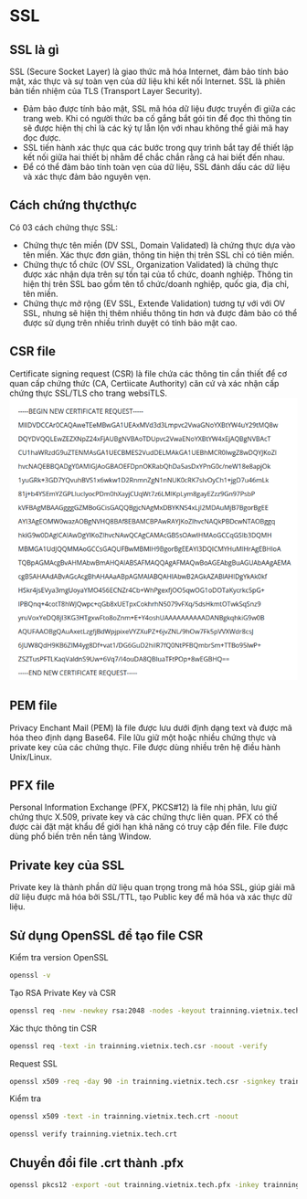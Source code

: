 # SSL

## SSL là gì

SSL (Secure Socket Layer) là giao thức mã hóa Internet, đảm bảo tính bảo mật, xác thực và sự toàn vẹn của dữ liệu khi kết nối Internet. SSL là phiên bản tiền nhiệm của TLS (Transport Layer Security).  

* Đảm bảo được tính bảo mật, SSL mã hóa dữ liệu được truyền đi giữa các trang web. Khi có người thức ba cố gắng bắt gói tin để đọc thì thông tin sẽ được hiện thị chỉ là các ký tự lẫn lộn với nhau không thể giải mã hay đọc được.
* SSL tiến hành xác thực qua các bước trong quy trình bắt tay để thiết lập kết nối giữa hai thiết bị nhằm để chắc chắn rằng cả hai biết đến nhau.
* Để có thể đảm bảo tính toàn vẹn của dữ liệu, SSL đánh dấu các dữ liệu và xác thực đảm bảo nguyên vẹn.  

## Cách chứng thựcthực

Có 03 cách chứng thực SSL:

* Chứng thực tên miền (DV SSL, Domain Validated) là chứng thực dựa vào tên miền. Xác thực đơn giản, thông tin hiện thị trên SSL chỉ có tiên miền.
* Chứng thực tổ chức (OV SSL, Organization Validated) là chứng thực được xác nhận dựa trên sự tồn tại của tổ chức, doanh nghiệp. Thông tin hiện thị trên SSL bao gồm tên tổ chức/doanh nghiệp, quốc gia, địa chỉ, tên miền.
* Chứng thực mở rộng (EV SSL, Extenđe Validation) tương tự với với OV SSL, nhưng sẽ hiện thị thêm nhiều thông tin hơn và được đảm bảo có thể được sử dụng trên nhiều trình duyệt có tính bảo mật cao.

## CSR file

Certificate signing request (CSR) là file chứa các thông tin cần thiết để cơ quan cấp chứng thức (CA, Certìicate Authority) căn cứ và xác nhận cấp chứng thực SSL/TLS cho trang websiTLS.
![CSR file sample](../Resource/CSR_file_sample.png)

## PEM file

Privacy Enchant Mail (PEM) là file được lưu dưới định dạng text và được mã hóa theo định dạng Base64. File lữu giữ một hoặc nhiều chứng thực và private key của các chứng thực. File được dùng nhiều trên hệ điều hành Unix/Linux.

## PFX file

Personal Information Exchange (PFX, PKCS#12) là file nhị phân, lưu giữ chứng thực X.509, private key và các chứng thực liên quan. PFX có thể được cài đặt mật khẩu để giới hạn khả năng có truy cập đến file. File được dùng phổ biến trên nền tảng Window.

## Private key của SSL

Private key là thành phần dữ liệu quan trọng trong mã hóa SSL, giúp giải mã dữ liệu được mã hóa bởi SSL/TTL, tạo Public key để mã hóa và xác thực dữ liệu.

## Sử dụng OpenSSL để tạo file CSR

Kiểm tra version OpenSSL

```bash
openssl -v
```

Tạo RSA Private Key và CSR

```bash
openssl req -new -newkey rsa:2048 -nodes -keyout trainning.vietnix.tech.key -out trainning.vietnix.tech.csr
```


Xác thực thông tin CSR

```bash
openssl req -text -in trainning.vietnix.tech.csr -noout -verify
```

Request SSL

```bash
openssl x509 -req -day 90 -in trainning.vietnix.tech.csr -signkey trainning.vietnix.tech.key -out trainning.vietnix.tech.crt
```

Kiểm tra 

```bash
openssl x509 -text -in trainning.vietnix.tech.crt -noout
```

```bash
openssl verify trainning.vietnix.tech.crt
```

## Chuyển đổi file .crt thành .pfx

```bash
openssl pkcs12 -export -out trainning.vietnix.tech.pfx -inkey trainning.vietnix.tech.key -in trainning.vietnix.tech.crt -certfile trainning.vietnix.tech.crt
```

